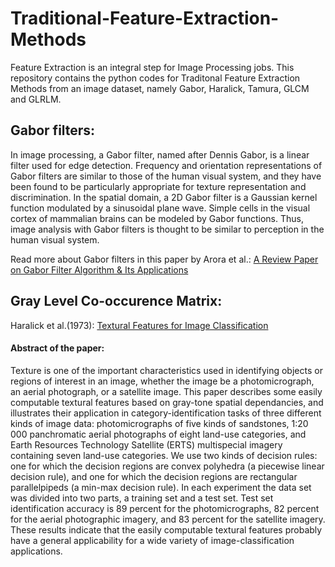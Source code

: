 # Traditional-Feature-Extraction-Methods
Feature Extraction is an integral step for Image Processing jobs. This repository contains the python codes for Traditonal Feature Extraction Methods from an image dataset, namely Gabor, Haralick, Tamura, GLCM and GLRLM.
## Gabor filters:
In image processing, a Gabor filter, named after Dennis Gabor, is a linear filter used for edge detection. Frequency and orientation representations of Gabor filters are similar to those of the human visual system, and they have been found to be particularly appropriate for texture representation and discrimination. In the spatial domain, a 2D Gabor filter is a Gaussian kernel function modulated by a sinusoidal plane wave. Simple cells in the visual cortex of mammalian brains can be modeled by Gabor functions. Thus, image analysis with Gabor filters is thought to be similar to perception in the human visual system.

Read more about Gabor filters in this paper by Arora et al.: [A Review Paper on Gabor Filter Algorithm & Its Applications](http://ijarece.org/wp-content/uploads/2017/09/IJARECE-VOL-6-ISSUE-9-1003-1007.pdf)
## Gray Level Co-occurence Matrix:
Haralick et al.(1973): [Textural Features for Image Classification](https://ieeexplore.ieee.org/abstract/document/4309314)
#### Abstract of the paper:
Texture is one of the important characteristics used in identifying objects or regions of interest in an image, whether the image be a photomicrograph, an aerial photograph, or a satellite image. This paper describes some easily computable textural features based on gray-tone spatial dependancies, and illustrates their application in category-identification tasks of three different kinds of image data: photomicrographs of five kinds of sandstones, 1:20 000 panchromatic aerial photographs of eight land-use categories, and Earth Resources Technology Satellite (ERTS) multispecial imagery containing seven land-use categories. We use two kinds of decision rules: one for which the decision regions are convex polyhedra (a piecewise linear decision rule), and one for which the decision regions are rectangular parallelpipeds (a min-max decision rule). In each experiment the data set was divided into two parts, a training set and a test set. Test set identification accuracy is 89 percent for the photomicrographs, 82 percent for the aerial photographic imagery, and 83 percent for the satellite imagery. These results indicate that the easily computable textural features probably have a general applicability for a wide variety of image-classification applications.
